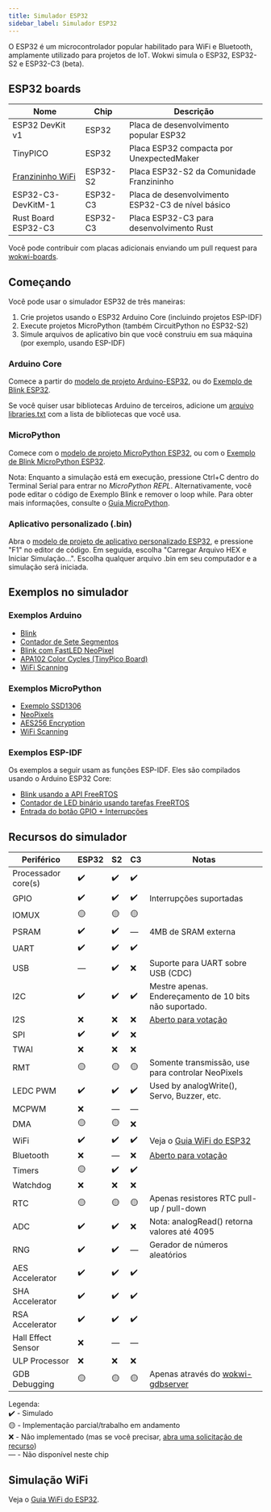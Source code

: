 ```yaml
---
title: Simulador ESP32
sidebar_label: Simulador ESP32
---
```


O ESP32 é um microcontrolador popular habilitado para WiFi e Bluetooth, amplamente utilizado para projetos de IoT. Wokwi simula o ESP32, ESP32-S2 e ESP32-C3 (beta).

<wokwi-esp32-devkit-v1></wokwi-esp32-devkit-v1>

## ESP32 boards

| Nome                                                | Chip     | Descrição                                         |
| --------------------------------------------------- | -------- | ------------------------------------------------- |
| ESP32 DevKit v1                                     | ESP32    | Placa de desenvolvimento popular ESP32            |
| TinyPICO                                            | ESP32    | Placa ESP32 compacta por UnexpectedMaker          |
| [Franzininho WiFi](../parts/board-franzininho-wifi) | ESP32-S2 | Placa ESP32-S2 da Comunidade Franzininho          |
| ESP32-C3-DevKitM-1                                  | ESP32-C3 | Placa de desenvolvimento ESP32-C3 de nível básico |
| Rust Board ESP32-C3                                 | ESP32-C3 | Placa ESP32-C3 para desenvolvimento Rust          |

Você pode contribuir com placas adicionais enviando um pull request para [wokwi-boards](https://github.com/wokwi/wokwi-boards).

## Começando

Você pode usar o simulador ESP32 de três maneiras:

1. Crie projetos usando o ESP32 Arduino Core (incluindo projetos ESP-IDF)
2. Execute projetos MicroPython (também CircuitPython no ESP32-S2)
3. Simule arquivos de aplicativo bin que você construiu em sua máquina (por exemplo, usando ESP-IDF)

### Arduino Core

Comece a partir do [modelo de projeto Arduino-ESP32](https://wokwi.com/projects/new/esp32), ou do
[Exemplo de Blink ESP32](https://wokwi.com/projects/305452382231200320).

Se você quiser usar bibliotecas Arduino de terceiros, adicione um [arquivo libraries.txt](./libraries) com a lista de bibliotecas que você usa.

### MicroPython

Comece com o [modelo de projeto MicroPython ESP32](https://wokwi.com/projects/new/micropython-esp32), ou com o
[Exemplo de Blink MicroPython ESP32](https://wokwi.com/projects/305452627045384768).

Nota: Enquanto a simulação está em execução, pressione Ctrl+C dentro do Terminal Serial para entrar no _MicroPython REPL_. Alternativamente, você pode editar o código de Exemplo Blink e remover o loop while. Para obter mais informações, consulte o [Guia MicroPython](./micropython).

### Aplicativo personalizado (.bin)

Abra o [modelo de projeto de aplicativo personalizado ESP32](https://wokwi.com/projects/305457271083631168), e pressione "F1" no editor de código. Em seguida, escolha "Carregar Arquivo HEX e Iniciar Simulação...". Escolha qualquer arquivo .bin em seu computador e a simulação será iniciada.

## Exemplos no simulador

### Exemplos Arduino

- [Blink](https://wokwi.com/projects/305566932847821378)
- [Contador de Sete Segmentos](https://wokwi.com/projects/305567166302782017)
- [Blink com FastLED NeoPixel](https://wokwi.com/projects/312460386125218368)
- [APA102 Color Cycles (TinyPico Board)](https://wokwi.com/projects/308012505806930496)
- [WiFi Scanning](https://wokwi.com/projects/305569599398609473)

### Exemplos MicroPython

- [Exemplo SSD1306](https://wokwi.com/projects/305568836183130690)
- [NeoPixels](https://wokwi.com/projects/305569065545499202)
- [AES256 Encryption](https://wokwi.com/projects/321484545174012499)
- [WiFi Scanning](https://wokwi.com/projects/305570169692881473)

### Exemplos ESP-IDF

Os exemplos a seguir usam as funções ESP-IDF. Eles são compilados usando o Arduino ESP32 Core:

- [Blink usando a API FreeRTOS](https://wokwi.com/projects/304209256260829762)
- [Contador de LED binário usando tarefas FreeRTOS](https://wokwi.com/projects/322609470223942226)
- [Entrada do botão GPIO + Interrupções](https://wokwi.com/projects/304633599712297536)

## Recursos do simulador

| Periférico           | ESP32 | S2 | C3 | Notas                                                                         |
| -------------------- | ----- | -- | -- | ----------------------------------------------------------------------------- |
| Processador core(s)  | ✔️    | ✔️ | ✔️  |                                                                               |
| GPIO                 | ✔️    | ✔️ | ✔️  | Interrupções suportadas                                                       |
| IOMUX                | 🟡    | 🟡 | 🟡  |                                                                               |
| PSRAM                | ✔️    | ✔️ | —  | 4MB de SRAM externa                                                           |
| UART                 | ✔️    | ✔️ | ✔️  |                                                                               |
| USB                  | —    | ✔️ | ❌  | Suporte para UART sobre USB (CDC)                                             |
| I2C                  | ✔️    | ✔️ | ✔️  | Mestre apenas. Endereçamento de 10 bits não suportado.                        |
| I2S                  | ❌    | ❌ | ❌  | [Aberto para votação](https://wokwi.com/features#feature-1031718532)          |
| SPI                  | ✔️    | ✔️ | ❌  |                                                                               |
| TWAI                 | ❌    | ❌ | ❌  |                                                                               |
| RMT                  | 🟡    | 🟡 | 🟡  | Somente transmissão, use para controlar NeoPixels                             |
| LEDC PWM             | ✔️    | ✔️ | ✔️  | Used by analogWrite(), Servo, Buzzer, etc.                                    |
| MCPWM                | ❌    | — |  —  |                                                                               |
| DMA                  | 🟡    | 🟡 | ❌  |                                                                               |
| WiFi                 | ✔️    | ✔️ | ✔️  | Veja o [Guia WiFi do ESP32](./esp32-wifi)                                     |
| Bluetooth            | ❌    | — |  ❌  | [Aberto para votação](https://wokwi.com/features#feature-1047159691)          |
| Timers               | 🟡    | ✔️ | ✔️  |                                                                               |
| Watchdog             | ❌    | ❌ | ❌  |                                                                               |
| RTC                  | 🟡    | 🟡 | 🟡  | Apenas resistores RTC pull-up / pull-down                                     |
| ADC                  | ✔️    | ✔️ | ❌  | Nota: analogRead() retorna valores até 4095                                   |
| RNG                  | ✔️    | ✔️ | —  | Gerador de números aleatórios                                                 |
| AES Accelerator      | ✔️    | ✔️ | ✔️  |                                                                               |
| SHA Accelerator      | ✔️    | ✔️ | ✔️  |                                                                               |
| RSA Accelerator      | ✔️    | ✔️ | ✔️  |                                                                               |
| Hall Effect Sensor   | ❌    | —  |  —  |                                                                               |
| ULP Processor        | ❌    | ❌  | ❌  |                                                                               |
| GDB Debugging        | 🟡    | 🟡  | 🟡  | Apenas através do [wokwi-gdbserver](https://github.com/wokwi/wokwi-gdbserver) |
  
Legenda:  
✔️ - Simulado  
🟡 - Implementação parcial/trabalho em andamento  
❌ - Não implementado (mas se você precisar, [abra uma solicitação de recurso](https://github.com/wokwi/wokwi-features/issues/new?labels=enhancement&template=feature_request.md))  
— - Não disponível neste chip

## Simulação WiFi

Veja o [Guia WiFi do ESP32](./esp32-wifi).
